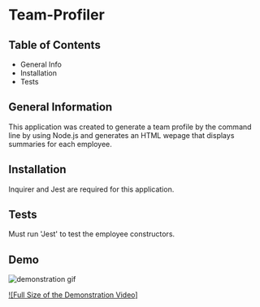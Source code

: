 # Team-Profiler

## Table of Contents
* General Info
* Installation
* Tests

## General Information
This application was created to generate a team profile by the command line by using Node.js and generates an HTML wepage that displays summaries for each employee. 

## Installation
Inquirer and Jest are required for this application.

## Tests
Must run 'Jest' to test the employee constructors.

## Demo
![demonstration gif](./dist/images/Team-Profiler.gif)

[![Full Size of the Demonstration Video]](https://drive.google.com/file/d/15JLAlhCY8znFUC0DAf4oi5ZcvvKaFpVK/view)